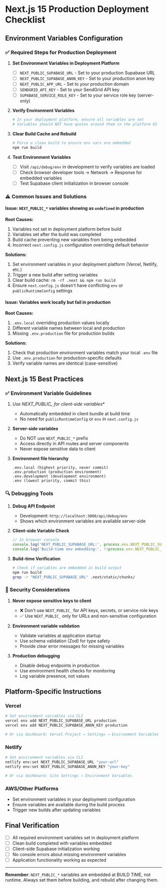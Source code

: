 # Next.js 15 Production Deployment Checklist

## Environment Variables Configuration

### ✅ Required Steps for Production Deployment

1. **Set Environment Variables in Deployment Platform**
   - [ ] `NEXT_PUBLIC_SUPABASE_URL` - Set to your production Supabase URL
   - [ ] `NEXT_PUBLIC_SUPABASE_ANON_KEY` - Set to your production anon key
   - [ ] `NEXT_PUBLIC_APP_URL` - Set to your production domain
   - [ ] `SENDGRID_API_KEY` - Set to your SendGrid API key
   - [ ] `SUPABASE_SERVICE_ROLE_KEY` - Set to your service role key (server-only)

2. **Verify Environment Variables**
   ```bash
   # In your deployment platform, ensure all variables are set
   # Variables should NOT have quotes around them in the platform UI
   ```

3. **Clear Build Cache and Rebuild**
   ```bash
   # Force a clean build to ensure env vars are embedded
   npm run build
   ```

4. **Test Environment Variables**
   - [ ] Visit `/api/debug/env` in development to verify variables are loaded
   - [ ] Check browser developer tools → Network → Response for embedded variables
   - [ ] Test Supabase client initialization in browser console

### ⚠️ Common Issues and Solutions

#### Issue: `NEXT_PUBLIC_*` variables showing as `undefined` in production

**Root Causes:**
1. Variables not set in deployment platform before build
2. Variables set after the build was completed
3. Build cache preventing new variables from being embedded
4. Incorrect `next.config.js` configuration overriding default behavior

**Solutions:**
1. Set environment variables in your deployment platform (Vercel, Netlify, etc.)
2. Trigger a new build after setting variables
3. Clear build cache: `rm -rf .next && npm run build`
4. Ensure `next.config.js` doesn't have conflicting `env` or `publicRuntimeConfig` settings

#### Issue: Variables work locally but fail in production

**Root Causes:**
1. `.env.local` overriding production values locally
2. Different variable names between local and production
3. Missing `.env.production` file for production builds

**Solutions:**
1. Check that production environment variables match your local `.env` file
2. Use `.env.production` for production-specific defaults
3. Verify variable names are identical (case-sensitive)

## Next.js 15 Best Practices

### ✅ Environment Variable Guidelines

1. **Use NEXT_PUBLIC_* for client-side variables**
   - Automatically embedded in client bundle at build time
   - No need for `publicRuntimeConfig` or `env` in `next.config.js`

2. **Server-side variables**
   - Do NOT use `NEXT_PUBLIC_*` prefix
   - Access directly in API routes and server components
   - Never expose sensitive data to client

3. **Environment file hierarchy**
   ```
   .env.local (highest priority, never commit)
   .env.production (production environment)
   .env.development (development environment)
   .env (lowest priority, commit this)
   ```

### 🔍 Debugging Tools

1. **Debug API Endpoint**
   - Development: `http://localhost:3000/api/debug/env`
   - Shows which environment variables are available server-side

2. **Client-side Variable Check**
   ```javascript
   // In browser console
   console.log('NEXT_PUBLIC_SUPABASE_URL:', process.env.NEXT_PUBLIC_SUPABASE_URL)
   console.log('Build-time env embedding:', !!process.env.NEXT_PUBLIC_SUPABASE_URL)
   ```

3. **Build-time Verification**
   ```bash
   # Check if variables are embedded in build output
   npm run build
   grep -r "NEXT_PUBLIC_SUPABASE_URL" .next/static/chunks/
   ```

### 🚨 Security Considerations

1. **Never expose sensitive keys to client**
   - ❌ Don't use `NEXT_PUBLIC_` for API keys, secrets, or service role keys
   - ✅ Use `NEXT_PUBLIC_` only for URLs and non-sensitive configuration

2. **Environment variable validation**
   - Validate variables at application startup
   - Use schema validation (Zod) for type safety
   - Provide clear error messages for missing variables

3. **Production debugging**
   - Disable debug endpoints in production
   - Use environment health checks for monitoring
   - Log variable presence, not values

## Platform-Specific Instructions

### Vercel
```bash
# Set environment variables via CLI
vercel env add NEXT_PUBLIC_SUPABASE_URL production
vercel env add NEXT_PUBLIC_SUPABASE_ANON_KEY production

# Or via dashboard: Vercel Project → Settings → Environment Variables
```

### Netlify
```bash
# Set environment variables via CLI
netlify env:set NEXT_PUBLIC_SUPABASE_URL "your-url"
netlify env:set NEXT_PUBLIC_SUPABASE_ANON_KEY "your-key"

# Or via dashboard: Site Settings → Environment Variables
```

### AWS/Other Platforms
- Set environment variables in your deployment configuration
- Ensure variables are available during the build process
- Trigger new builds after updating variables

## Final Verification

- [ ] All required environment variables set in deployment platform
- [ ] Clean build completed with variables embedded
- [ ] Client-side Supabase initialization working
- [ ] No console errors about missing environment variables
- [ ] Application functionality working as expected

---

**Remember**: `NEXT_PUBLIC_*` variables are embedded at BUILD TIME, not runtime. Always set them before building, and rebuild after changing them.